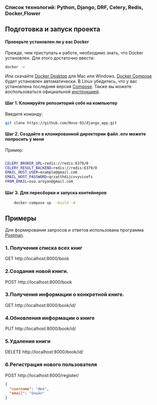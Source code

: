  ### Список технологий: Python, Django, DRF, Celery, Redis, Docker,Flower
 
## Подготовка и запуск проекта
#### Проверьте установлен ли у вас Docker
Прежде, чем приступать к работе, необходимо знать, что Docker установлен. Для этого достаточно ввести:
```bash
docker -v
```
Или скачайте [Docker Desktop](https://www.docker.com/products/docker-desktop) для Mac или Windows. [Docker Compose](https://docs.docker.com/compose) будет установлен автоматически. В Linux убедитесь, что у вас установлена последняя версия [Compose](https://docs.docker.com/compose/install/). Также вы можете воспользоваться официальной [инструкцией](https://docs.docker.com/engine/install/).

#### Шаг 1. Клонируйте репозиторий себе на компьютер
Введите команду:
```bash
git clone https://github.com/Hovo-93/django_app.git
```
#### Шаг 2. Создайте в клонированной директории файл .env можете попросить у меня 
Пример:
```bash

CELERY_BROKER_URL=redis://redis:6379/0
CELERY_RESULT_BACKEND=redis://redis:6379/0
EMAIL_HOST_USER=example@gmail.com
EMAIL_HOST_PASSWORD=qrzatthdijcvvyvisefs
FROM_EMAIL=ovo.aroyan@gmail.com

```

#### Шаг 3. Для пересборки и запуска контейнеров
```bash
    docker-compose up --build -d 

```

## Примеры
Для формирования запросов и ответов использована программа [Postman](https://www.postman.com/).
### 1. Получения списка всех книг
GET http://localhost:8000/book

### 2.Создания новой книги.
POST http://localhost:8000/book

### 3.Получения информации о конкретной книге.
GET http://localhost:8000/book/id/

### 4.Обновления информации о книге
PUT http://localhost:8000/book/id/

### 5.Удаления книги
DELETE http://localhost:8000/book/id/

### 6.Регистрация нового пользователя
POST http://localhost:8000/register/
```json
{
  "username": "Имя",
  "email": "Емайл"
}
```

